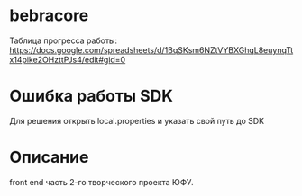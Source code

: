 # bebracore
Таблица прогресса работы: https://docs.google.com/spreadsheets/d/1BqSKsm6NZtVYBXGhqL8euynqTtx14pike2OHzttPJs4/edit#gid=0
# Ошибка работы SDK
Для решения открыть local.properties и указать свой путь до SDK
# Описание
front end часть 2-го творческого проекта ЮФУ.
